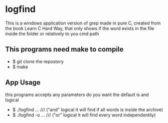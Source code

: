 # logfind
This is a windows application version of grep made in pure C, created from the book Learn C Hard Way, that only shows if the word exists in the file inside the folder or relatively to you cmd path

## This programs need make to compile
- $ git clone the repostory
- $ make

## App Usage
this programs accepts any parameters do you want the default is and logical
- $ ./logfind <word> ... /// ("and" logical it will find if all words is inside the archive)
- $ ./logfind -o <word> ... /// ("or" logical it will find every word independentily)
